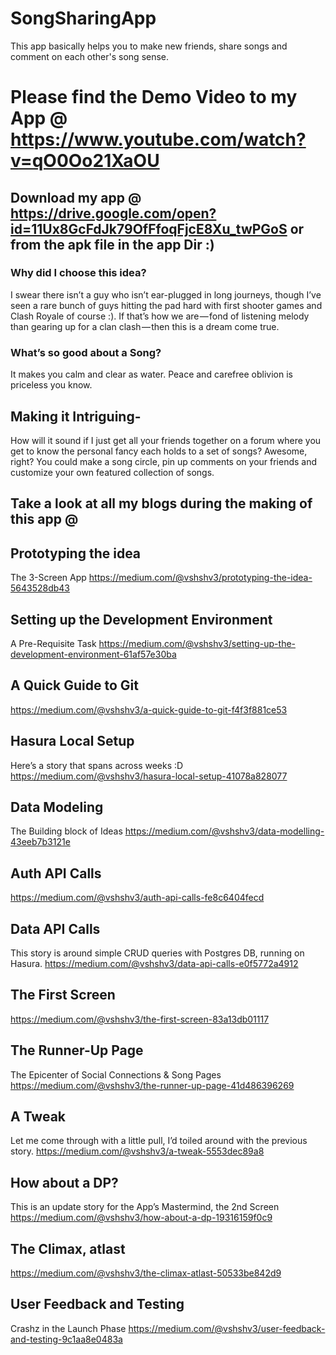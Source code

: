 # SongSharingApp


This app basically helps you to make new friends, share songs and comment on each other's song sense. 

# Please find the Demo Video to my App @ https://www.youtube.com/watch?v=qO0Oo21XaOU

## Download my app @ https://drive.google.com/open?id=11Ux8GcFdJk79OfFfoqFjcE8Xu_twPGoS or from the apk file in the app Dir :)

### Why did I choose this idea?

I swear there isn’t a guy who isn’t ear-plugged in long journeys, though I’ve seen a rare bunch of guys hitting the pad hard with first shooter games and Clash Royale of course :). If that’s how we are — fond of listening melody than gearing up for a clan clash — then this is a dream come true.

### What’s so good about a Song?

It makes you calm and clear as water. Peace and carefree oblivion is priceless you know.

## Making it Intriguing-

How will it sound if I just get all your friends together on a forum where you get to know the personal fancy each holds to a set of songs? Awesome, right? You could make a song circle, pin up comments on your friends and customize your own featured collection of songs.



## Take a look at all my blogs during the making of this app @

## Prototyping the idea
The 3-Screen App https://medium.com/@vshshv3/prototyping-the-idea-5643528db43

## Setting up the Development Environment
A Pre-Requisite Task https://medium.com/@vshshv3/setting-up-the-development-environment-61af57e30ba

## A Quick Guide to Git
https://medium.com/@vshshv3/a-quick-guide-to-git-f4f3f881ce53

## Hasura Local Setup
Here’s a story that spans across weeks :D
https://medium.com/@vshshv3/hasura-local-setup-41078a828077


## Data Modeling
The Building block of Ideas
https://medium.com/@vshshv3/data-modelling-43eeb7b3121e


## Auth API Calls
https://medium.com/@vshshv3/auth-api-calls-fe8c6404fecd

## Data API Calls
This story is around simple CRUD queries with Postgres DB, running on Hasura.
https://medium.com/@vshshv3/data-api-calls-e0f5772a4912

## The First Screen
https://medium.com/@vshshv3/the-first-screen-83a13db01117

## The Runner-Up Page
The Epicenter of Social Connections & Song Pages
https://medium.com/@vshshv3/the-runner-up-page-41d486396269

## A Tweak
Let me come through with a little pull, I’d toiled around with the previous story.
https://medium.com/@vshshv3/a-tweak-5553dec89a8

## How about a DP?
This is an update story for the App’s Mastermind, the 2nd Screen
https://medium.com/@vshshv3/how-about-a-dp-19316159f0c9

## The Climax, atlast
https://medium.com/@vshshv3/the-climax-atlast-50533be842d9


## User Feedback and Testing
Crashz in the Launch Phase
https://medium.com/@vshshv3/user-feedback-and-testing-9c1aa8e0483a
